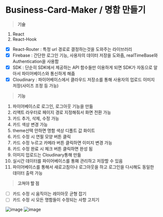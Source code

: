 # Business-Card-Maker / 명함 만들기
> **기술**
1. React
2. React-Hook
- [x] React-Router : 특정 url 경로로 결정하는것을 도와주는 라이브러리
- [x] Firebase : 간단한 로그인 기능, 사용자의 데이터 저장을 도와줌, realTimeBase와 Authentication을 사용함
- [x] SDK : 단순히 SDK에서 제공하는  API 함수들만 이용하게 되면  SDK가 자동으로 알아서 파이어베이스와 통신하게 해줌
- [x] Cloudinary : 파이어베이스에서 클라우드 저장소를 통해 사용자의 업로드 이미지 저장(사이즈 조정 등 가능)

> **기능**
1. 파이어베이스로 로그인, 로그아웃 기능을 만듦
2. 리액트 라우터로 페이지 경로 지정해줘서 화면 전환 가능
3. 카드 추가, 삭제, 수정 가능
4. 카드 색상 변경 가능
5. theme선택 안하면 명함 색상 디폴트 값 화이트
6. 카드 수정 시 연필 모양 버튼 클릭
7. 카드 수정 누르고 카메라 버튼 클릭하면 이미지 변경 가능
8. 카드 수정 완료 시 체크 버튼 클릭하면 완성 됨
9. 이미지 업로드는 Cloudinary통해 만듦
10. 실시간 데이터를 파이어베이스를 통홰 관리하고 저장할 수 있음
11. 파이어베이스를 통해서 새로고침이나 로그아웃을 하고 로그인을 다시해도 동일한 데이터 출력 가능

> **고쳐야 할 점**
- [ ] 카드 수정 시 움직이는 레이아웃 균형 잡기
- [ ] 카드 수정 시 모든 명함들이 수정되는 사항 고치기

![image](https://user-images.githubusercontent.com/68316994/174050914-0da842b5-5d4b-4949-bf56-af054ac21560.png)
![image](https://user-images.githubusercontent.com/68316994/174050981-74cf92b2-2122-4443-9eb4-a40ad45c64b5.png)

